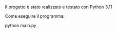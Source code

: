 Il progetto è stato realizzato e testato con Python 3.11

Come eseguire il programma:

python main.py

